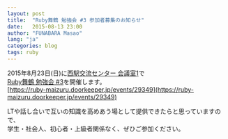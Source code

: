 ```yaml
---
layout: post
title:  "Ruby舞鶴 勉強会 #3 参加者募集のお知らせ"
date:   2015-08-13 23:00
author: "FUNABARA Masao"
lang: "ja"
categories: blog
tags: ruby
---
```


2015年8月23日(日)に[西駅交流センター 会議室1](https://goo.gl/maps/n7EHV)で  
[Ruby舞鶴 勉強会 #3](https://ruby-maizuru.doorkeeper.jp/events/29349)を開催します。  
[https://ruby-maizuru.doorkeeper.jp/events/29349](https://ruby-maizuru.doorkeeper.jp/events/29349)

LTや話し合いで互いの知識を高めあう場として提供できたらと思っていますので、  
学生・社会人、初心者・上級者関係なく、ぜひご参加ください。

